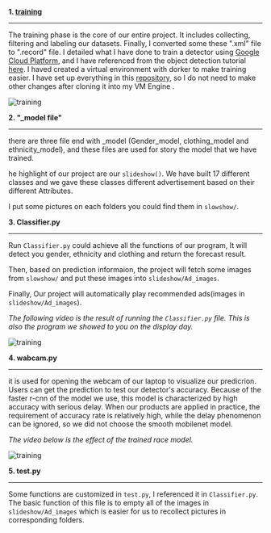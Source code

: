 **1. [training](https://github.com/lizeyujack/summerstudio2020/tree/master/training)**
***

The training phase is the core of our entire project. It includes collecting, filtering  and labeling our datasets. Finally, I converted some these ".xml" file to ".record" file.  I detailed what I have done to train a detector using [Google Cloud Platform](https://cloud.google.com/gcp/?utm_source=google&utm_medium=cpc&utm_campaign=japac-AU-all-en-dr-bkws-all-super-trial-e-dr-1008074&utm_content=text-ad-none-none-DEV_c-CRE_248263937479-ADGP_Hybrid+%7C+AW+SEM+%7C+BKWS+~+T1+%7C+EXA+%7C+General+%7C+1:1+%7C+AU+%7C+en+%7C+google+cloud+platform-KWID_43700023244271242-kwd-296644789888&userloc_1000286&utm_term=KW_google%20cloud%20platform&gclid=EAIaIQobChMIiNXsqpn75wIVFoWPCh0EEwqzEAAYASAAEgJ_gfD_BwE),
and I have referenced from the object detection tutorial [here](https://github.com/tensorflow/models/tree/master/research/object_detection). I haved created a virtual environment with dorker to make training easier. I have set up everything in this  [repository](https://gitlab.com/ZeyuLi123/tensorflow2), so I do not need to make other changes after cloning it into my VM Engine .

![training](https://github.com/lizeyujack/summerstudio2020/blob/master/images/training.gif)

**2. "_model file"**
****
there are three file end with _model  (Gender_model, clothing_model and ethnicity_model), and these files are used for story the model that we have trained.

he highlight of our project are our `slideshow()`. We have built 17 different classes and we gave these classes different advertisement based on their different Attributes.

I put some pictures on each folders you could find them in `slowshow/`.

**3. Classifier.py**
****
Run `Classifier.py` could achieve all the functions of our program, It will detect you gender, ethnicity and clothing and return the forecast result.

Then, based on prediction informaion, the project will fetch some images from `slowshow/` and put these images into `slideshow/Ad_images`.

Finally, Our project will automatically play recommended ads(images in `slideshow/Ad_images`).

*The following video is the result of running the `Classifier.py` file. This is also the program we showed to you on the display day.*


![training](https://github.com/lizeyujack/summerstudio2020/blob/master/images/classifier1.gif)

**4. wabcam.py**
****
it is used for opening the webcam of our laptop to visualize our predicrion. Users can get the prediction to test our detector's accuracy. Because of the faster r-cnn of the model we use, this model is characterized by high accuracy with serious delay. When our products are applied in practice, the requirement of accuracy rate is relatively high, while the delay phenomenon can be ignored, so we did not choose the smooth mobilenet model.

*The video below is the effect of the trained race model.*


![training](https://github.com/lizeyujack/summerstudio2020/blob/master/images/ethnicity.gif)

**5. test.py**
****
Some functions are customized in `test.py`, I referenced it in `Classifier.py`. The basic function of this file is to empty all of the images in `slideshow/Ad_images` which is easier for us to recollect pictures in corresponding folders.


